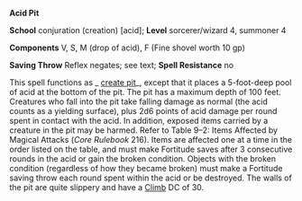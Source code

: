  **Acid Pit**

**School** conjuration (creation) [acid]; **Level** sorcerer/wizard 4, summoner 4

**Components** V, S, M (drop of acid), F (Fine shovel worth 10 gp)

**Saving Throw** Reflex negates; see text; **Spell Resistance** no

This spell functions as _ [create pit](createPit.html#_create-pit-)_, except that it places a 5-foot-deep pool of acid at the bottom of the pit. The pit has a maximum depth of 100 feet. Creatures who fall into the pit take falling damage as normal (the acid counts as a yielding surface), plus 2d6 points of acid damage per round spent in contact with the acid. In addition, exposed items carried by a creature in the pit may be harmed. Refer to Table 9–2: Items Affected by Magical Attacks (_Core Rulebook_ 216). Items are affected one at a time in the order listed on the table, and must make Fortitude saves after 3 consecutive rounds in the acid or gain the broken condition. Objects with the broken condition (regardless of how they became broken) must make a Fortitude saving throw each round spent within the acid or be destroyed. The walls of the pit are quite slippery and have a [Climb](../../skills/climb.html#_climb) DC of 30.

